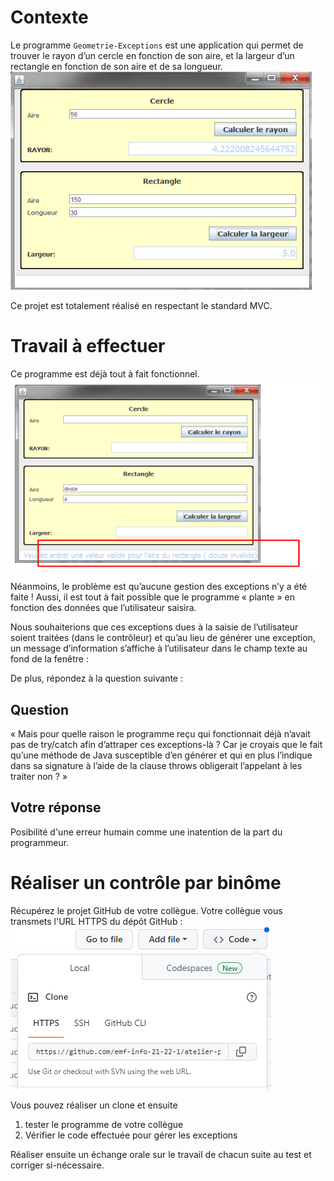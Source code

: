 # Contexte 

Le programme `Geometrie-Exceptions` est une application qui permet de trouver le rayon d’un cercle en fonction de son aire, et la largeur d’un rectangle en fonction de son aire et de sa longueur. 
![application, Géométrie](images/geometrie-1.png)

Ce projet est totalement réalisé en respectant le standard MVC. 

# Travail à effectuer
Ce programme est déjà tout à fait fonctionnel. 
![application, Géométrie](images/geometrie-2.png)

Néanmoins, le problème est qu’aucune gestion des exceptions n’y a été faite ! Aussi, il est tout à fait possible que le programme « plante » en fonction des données que l’utilisateur saisira. 

Nous souhaiterions que ces exceptions dues à la saisie de l’utilisateur soient traitées (dans le contrôleur) et qu’au lieu de générer une exception, un message d’information s’affiche à l’utilisateur dans le champ texte au fond de la fenêtre : 

De plus, répondez à la question suivante : 


## Question
« Mais pour quelle raison le programme reçu qui fonctionnait déjà n’avait pas de try/catch afin d’attraper ces exceptions-là ? Car je croyais que le fait qu’une méthode de Java susceptible d’en générer et qui en plus l’indique dans sa signature à l’aide de la clause throws obligerait l’appelant à les traiter non ? »  

## Votre réponse
Posibilité d'une erreur humain comme une inatention de la part du programmeur.


# Réaliser un contrôle par binôme 

Récupérez le projet GitHub de votre collègue. Votre collègue vous transmets l'URL HTTPS du dépôt GitHub : 
![GitHub clone](images/github-clone.png)
 
Vous pouvez réaliser un clone et ensuite
1. tester le programme de votre collègue 
2. Vérifier le code effectuée pour gérer les exceptions 

Réaliser ensuite un échange orale sur le travail de chacun suite au test et corriger si-nécessaire. 
